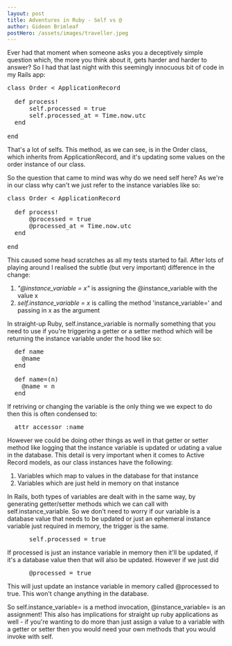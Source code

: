```yaml
---
layout: post
title: Adventures in Ruby - Self vs @
author: Gideon Brimleaf
postHero: /assets/images/traveller.jpeg
---
```


Ever had that moment when someone asks you a deceptively simple question which, the
more you think about it, gets harder and harder to answer?  So I had that last night with
this seemingly innocuous bit of code in my Rails app:

<pre class="p-2 bg-primary text-light">
class Order < ApplicationRecord

  def process!
      self.processed = true
      self.processed_at = Time.now.utc
  end

end
</pre>

That's a lot of selfs.  This method, as we can see, is in the Order class, which inherits
from ApplicationRecord, and it's updating some values  on the order instance of our class. 

So the question that came to mind was why do we need self here? As we're in our class why 
can't we just refer to the instance variables like so:

<pre class="p-2 bg-primary text-light">
class Order < ApplicationRecord

  def process!
      @processed = true
      @processed_at = Time.now.utc
  end

end
</pre>

This caused some head scratches as all my tests started to fail.  After lots of playing around
I realised the subtle (but very important) difference in the change:

1. <em>"@instance_variable = x"</em> is assigning the @instance_variable with the value x
2. <em>self.instance_variable = x</em> is calling the method 'instance_variable=' and passing in 
x as the argument

In straight-up Ruby, self.instance_variable is normally something that you need to use if you're
triggering a getter or a setter method which will be returning the instance variable under the hood 
like so:

<pre class="p-2 bg-primary text-light">
  def name
    @name
  end

  def name=(n)
    @name = n
  end
</pre>

If retriving or changing the variable is the only thing we we expect to do then this is often condensed 
to:

<pre class="p-2 bg-primary text-light">
  attr_accessor :name
</pre>

However we could be doing other things as well in that getter or setter method like logging that the
instance variable is updated or udating a value in the database. This detail is very important when it 
comes to Active Record models, as our class instances have the following:

1. Variables which map to values in the database for that instance
2. Variables which are just held in memory on that instance

In Rails, both types of variables are dealt with in the same way, by generating getter/setter 
methods which we can call with self.instance_variable. So we don't need to worry if our variable is 
a database value that needs to be updated or just an ephemeral instance variable just required in 
memory, the trigger is the same. 

<pre class="p-2 bg-primary text-light">
      self.processed = true
</pre>

If processed is just an instance variable in memory then it'll be updated, if it's a database 
value then that will also be updated. However if we just did 

<pre class="p-2 bg-primary text-light">
      @processed = true
</pre>

This will just update an instance variable in memory called @processed to true. This won't change 
anything in the database.

So self.instance_variable= is a method invocation, @instance_variable= is an assignment!  This also has
implications for straight up ruby applications as well - if you're wanting to do more than just assign 
a value to a variable with a getter or setter then you would need your own methods that you would invoke
with self.
